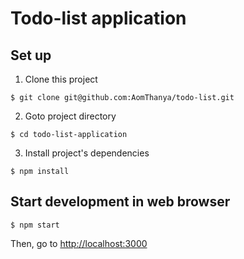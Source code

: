 # Todo-list application

## Set up

1. Clone this project

```
$ git clone git@github.com:AomThanya/todo-list.git
```

2. Goto project directory

```
$ cd todo-list-application
```

3. Install project's dependencies

```
$ npm install
```


## Start development in web browser

```
$ npm start
```

Then, go to [http://localhost:3000](http://localhost:3000)
